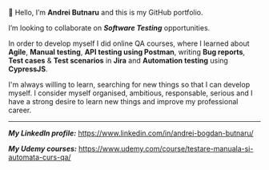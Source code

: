 👋 Hello, I’m **Andrei Butnaru** and this is my GitHub portfolio.

I’m looking to collaborate on ***Software Testing*** opportunities.

In order to develop myself I did online QA courses, where I learned about **Agile**, **Manual testing**, **API testing using Postman**, writing **Bug reports**, **Test cases** & **Test scenarios** in **Jira** and **Automation testing** using **CypressJS**.

I'm always willing to learn, searching for new things so that I can develop myself. I consider myself organised, ambitious, responsable, serious and I have a strong desire to learn new things and improve my professional career.

-----------------

***My LinkedIn profile:*** https://www.linkedin.com/in/andrei-bogdan-butnaru/

***My Udemy courses:*** https://www.udemy.com/course/testare-manuala-si-automata-curs-qa/
